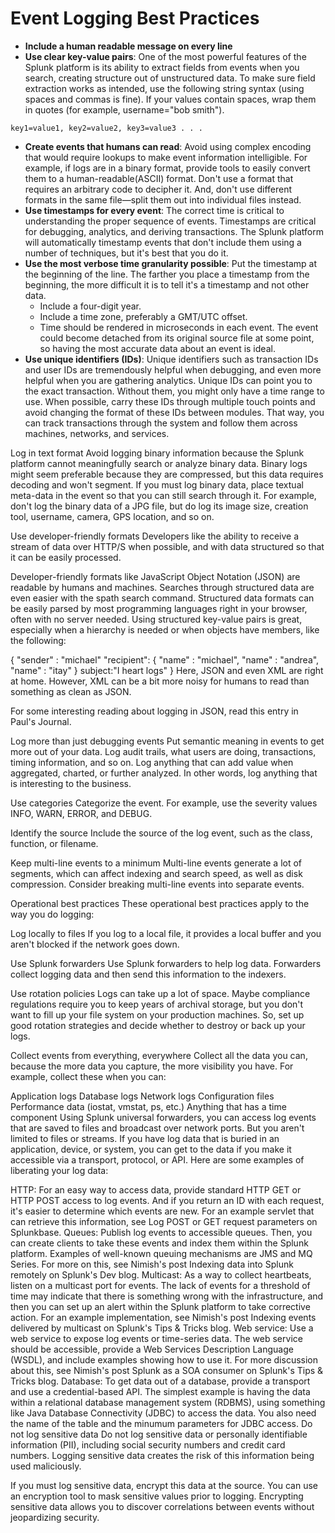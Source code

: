 # Event Logging Best Practices

- **Include a human readable message on every line**
- **Use clear key-value pairs**: One of the most powerful features of
  the Splunk platform is its ability to extract fields from events
  when you search, creating structure out of unstructured data. To
  make sure field extraction works as intended, use the following
  string syntax (using spaces and commas is fine). If your values
  contain spaces, wrap them in quotes (for example, username="bob
  smith").
```
key1=value1, key2=value2, key3=value3 . . .
```
- **Create events that humans can read**: Avoid using complex encoding
  that would require lookups to make event information
  intelligible. For example, if logs are in a binary format, provide
  tools to easily convert them to a human-readable(ASCII)
  format. Don't use a format that requires an arbitrary code to
  decipher it. And, don't use different formats in the same file—split
  them out into individual files instead.
- **Use timestamps for every event**:  The correct time is critical to understanding the proper sequence of events. Timestamps are critical for debugging, analytics, and deriving transactions. The Splunk platform will automatically timestamp events that don't include them using a number of techniques, but it's best that you do it.
- **Use the most verbose time granularity possible**: Put the timestamp at the beginning of the line. The farther you place a timestamp from the beginning, the more difficult it is to tell it's a timestamp and not other data.
    - Include a four-digit year.
    - Include a time zone, preferably a GMT/UTC offset.
    - Time should be rendered in microseconds in each event. The event could become detached from its original source file at some point, so having the most accurate data about an event is ideal.
- **Use unique identifiers (IDs)**: Unique identifiers such as transaction IDs and user IDs are tremendously helpful when debugging, and even more helpful when you are gathering analytics. Unique IDs can point you to the exact transaction. Without them, you might only have a time range to use. When possible, carry these IDs through multiple touch points and avoid changing the format of these IDs between modules. That way, you can track transactions through the system and follow them across machines, networks, and services.

Log in text format
Avoid logging binary information because the Splunk platform cannot meaningfully search or analyze binary data. Binary logs might seem preferable because they are compressed, but this data requires decoding and won't segment. If you must log binary data, place textual meta-data in the event so that you can still search through it. For example, don't log the binary data of a JPG file, but do log its image size, creation tool, username, camera, GPS location, and so on.

Use developer-friendly formats
Developers like the ability to receive a stream of data over HTTP/S when possible, and with data structured so that it can be easily processed.

Developer-friendly formats like JavaScript Object Notation (JSON) are readable by humans and machines. Searches through structured data are even easier with the spath search command. Structured data formats can be easily parsed by most programming languages right in your browser, often with no server needed. Using structured key-value pairs is great, especially when a hierarchy is needed or when objects have members, like the following:

{ "sender" : "michael" "recipient": { "name" : "michael", "name" : "andrea", "name" : "itay" } subject:"I heart logs" }
Here, JSON and even XML are right at home. However, XML can be a bit more noisy for humans to read than something as clean as JSON.

For some interesting reading about logging in JSON, read this entry in Paul's Journal.

Log more than just debugging events
Put semantic meaning in events to get more out of your data. Log audit trails, what users are doing, transactions, timing information, and so on. Log anything that can add value when aggregated, charted, or further analyzed. In other words, log anything that is interesting to the business.

Use categories
Categorize the event. For example, use the severity values INFO, WARN, ERROR, and DEBUG.

Identify the source
Include the source of the log event, such as the class, function, or filename.

Keep multi-line events to a minimum
Multi-line events generate a lot of segments, which can affect indexing and search speed, as well as disk compression. Consider breaking multi-line events into separate events.

Operational best practices
These operational best practices apply to the way you do logging:

Log locally to files
If you log to a local file, it provides a local buffer and you aren't blocked if the network goes down.

Use Splunk forwarders
Use Splunk forwarders to help log data. Forwarders collect logging data and then send this information to the indexers.

Use rotation policies
Logs can take up a lot of space. Maybe compliance regulations require you to keep years of archival storage, but you don't want to fill up your file system on your production machines. So, set up good rotation strategies and decide whether to destroy or back up your logs.

Collect events from everything, everywhere
Collect all the data you can, because the more data you capture, the more visibility you have. For example, collect these when you can:

Application logs
Database logs
Network logs
Configuration files
Performance data (iostat, vmstat, ps, etc.)
Anything that has a time component
Using Splunk universal forwarders, you can access log events that are saved to files and broadcast over network ports. But you aren't limited to files or streams. If you have log data that is buried in an application, device, or system, you can get to the data if you make it accessible via a transport, protocol, or API. Here are some examples of liberating your log data:

HTTP: For an easy way to access data, provide standard HTTP GET or HTTP POST access to log events. And if you return an ID with each request, it's easier to determine which events are new. For an example servlet that can retrieve this information, see Log POST or GET request parameters on Splunkbase.
Queues: Publish log events to accessible queues. Then, you can create clients to take these events and index them within the Splunk platform. Examples of well-known queuing mechanisms are JMS and MQ Series. For more on this, see Nimish's post Indexing data into Splunk remotely on Splunk's Dev blog.
Multicast: As a way to collect heartbeats, listen on a multicast port for events. The lack of events for a threshold of time may indicate that there is something wrong with the infrastructure, and then you can set up an alert within the Splunk platform to take corrective action. For an example implementation, see Nimish's post Indexing events delivered by multicast on Splunk's Tips & Tricks blog.
Web service: Use a web service to expose log events or time-series data. The web service should be accessible, provide a Web Services Description Language (WSDL), and include examples showing how to use it. For more discussion about this, see Nimish's post Splunk as a SOA consumer on Splunk's Tips & Tricks blog.
Database: To get data out of a database, provide a transport and use a credential-based API. The simplest example is having the data within a relational database management system (RDBMS), using something like Java Database Connectivity (JDBC) to access the data. You also need the name of the table and the minumum parameters for JDBC access.
Do not log sensitive data
Do not log sensitive data or personally identifiable information (PII), including social security numbers and credit card numbers. Logging sensitive data creates the risk of this information being used maliciously.

If you must log sensitive data, encrypt this data at the source. You can use an encryption tool to mask sensitive values prior to logging. Encrypting sensitive data allows you to discover correlations between events without jeopardizing security.
